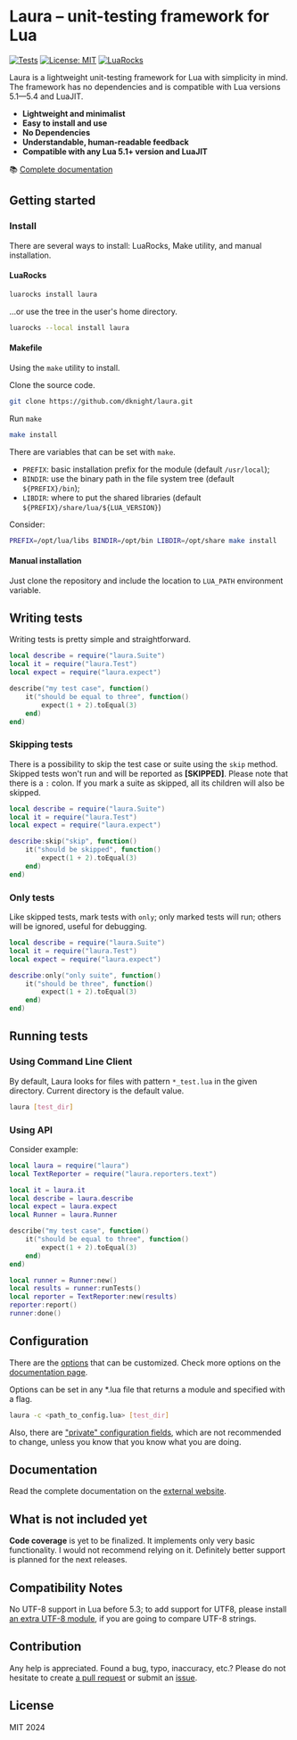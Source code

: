 # Laura &ndash; unit-testing framework for Lua

<a href="https://github.com/dknight/laura/actions/workflows/tests.yml"><img src="https://github.com/dknight/laura/actions/workflows/tests.yml/badge.svg" alt="Tests"></a>
<a href="https://opensource.org/licenses/MIT"><img src="https://img.shields.io/badge/License-MIT-blue.svg" alt="License: MIT"></a>
<a href="https://luarocks.org/modules/dknight/laura"><img src="https://img.shields.io/luarocks/v/dknight/laura" alt="LuaRocks"></a>

Laura is a lightweight unit-testing framework for Lua with simplicity in mind.
The framework has no dependencies and is compatible with Lua versions 5.1&mdash;5.4 and LuaJIT.

- **Lightweight and minimalist**
- **Easy to install and use**
- **No Dependencies**
- **Understandable, human-readable feedback**
- **Compatible with any Lua 5.1+ version and LuaJIT**

📚 [Complete documentation](https://www.whoop.ee/post/laura-unit-testing-framework-for-lua.html)

## Getting started

### Install

There are several ways to install: LuaRocks, Make utility, and manual installation.

#### LuaRocks

```sh
luarocks install laura
```

...or use the tree in the user's home directory.

```sh
luarocks --local install laura
```

#### Makefile

Using the `make` utility to install.

Clone the source code.

```sh
git clone https://github.com/dknight/laura.git
```

Run `make`

```sh
make install
```

There are variables that can be set with `make`.

- `PREFIX`: basic installation prefix for the module (default `/usr/local`);
- `BINDIR`: use the binary path in the file system tree (default `${PREFIX}/bin`);
- `LIBDIR`: where to put the shared libraries (default `${PREFIX}/share/lua/${LUA_VERSION}`)

Consider:

```sh
PREFIX=/opt/lua/libs BINDIR=/opt/bin LIBDIR=/opt/share make install
```

#### Manual installation

Just clone the repository and include the location to `LUA_PATH`
environment variable.

## Writing tests

Writing tests is pretty simple and straightforward.

```lua
local describe = require("laura.Suite")
local it = require("laura.Test")
local expect = require("laura.expect")

describe("my test case", function()
	it("should be equal to three", function()
		expect(1 + 2).toEqual(3)
	end)
end)
```

### Skipping tests

There is a possibility to skip the test case or suite using the `skip` method.
Skipped tests won't run and will be reported as **[SKIPPED]**. Please note
that there is a `:` colon. If you mark a suite as skipped, all its children will
also be skipped.

```lua
local describe = require("laura.Suite")
local it = require("laura.Test")
local expect = require("laura.expect")

describe:skip("skip", function()
	it("should be skipped", function()
		expect(1 + 2).toEqual(3)
	end)
end)
```

### Only tests

Like skipped tests, mark tests with `only`; only marked tests will run;
others will be ignored, useful for debugging.

```lua
local describe = require("laura.Suite")
local it = require("laura.Test")
local expect = require("laura.expect")

describe:only("only suite", function()
	it("should be three", function()
		expect(1 + 2).toEqual(3)
	end)
end)
```

## Running tests

### Using Command Line Client

By default, Laura looks for files with pattern `*_test.lua` in the given directory. Current directory is the default value.

```sh
laura [test_dir]
```

### Using API

Consider example:

```lua
local laura = require("laura")
local TextReporter = require("laura.reporters.text")

local it = laura.it
local describe = laura.describe
local expect = laura.expect
local Runner = laura.Runner

describe("my test case", function()
	it("should be equal to three", function()
		expect(1 + 2).toEqual(3)
	end)
end)

local runner = Runner:new()
local results = runner:runTests()
local reporter = TextReporter:new(results)
reporter:report()
runner:done()
```

## Configuration

There are the [options](https://github.com/dknight/laura/blob/main/src/Config.lua) that can be customized.
Check more options on the [documentation page](https://www.whoop.ee/post/laura-unit-testing-framework-for-lua.html).

Options can be set in any \*.lua file that returns a module and specified with a flag.

```sh
laura -c <path_to_config.lua> [test_dir]
```

Also, there are ["private" configuration fields](https://github.com/dknight/laura/blob/main/src/laura/Config.lua), which are not recommended to change, unless you know that you know what you are doing.

## Documentation

Read the complete documentation on the [external website](https://www.whoop.ee/post/laura-unit-testing-framework-for-lua.html).

## What is not included yet

**Code coverage** is yet to be finalized. It implements only very basic functionality.
I would not recommend relying on it. Definitely better support is planned for the next releases.

## Compatibility Notes

No UTF-8 support in Lua before 5.3; to add support for UTF8, please install [an extra UTF-8 module](https://github.com/starwing/luautf8), if you are going to compare UTF-8 strings.

## Contribution

Any help is appreciated. Found a bug, typo, inaccuracy, etc.? Please do
not hesitate to create [a pull request](https://github.com/dknight/laura/pulls) or submit an [issue](https://github.com/dknight/laura/issues).

## License

MIT 2024
